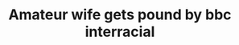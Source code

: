 ---
layout: post
title: Amateur wife gets pound by bbc interracial
duration: '05:08'
view: 182
rate: 2
video: 'https://flashservice.xvideos.com/embedframe/6627702'
priority: 0.9
changefreq: daily
---